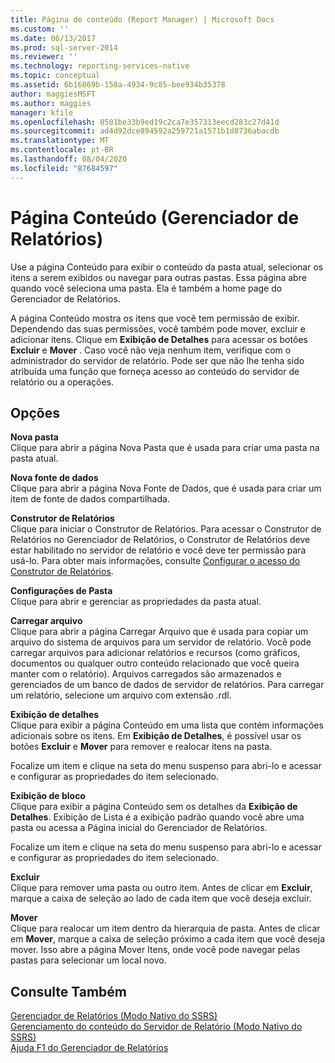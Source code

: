 ```yaml
---
title: Página de conteúdo (Report Manager) | Microsoft Docs
ms.custom: ''
ms.date: 06/13/2017
ms.prod: sql-server-2014
ms.reviewer: ''
ms.technology: reporting-services-native
ms.topic: conceptual
ms.assetid: 6b16869b-158a-4934-9c85-bee934b35378
author: maggiesMSFT
ms.author: maggies
manager: kfile
ms.openlocfilehash: 0501be33b9ed19c2ca7e357313eecd283c27d41d
ms.sourcegitcommit: ad4d92dce894592a259721a1571b1d8736abacdb
ms.translationtype: MT
ms.contentlocale: pt-BR
ms.lasthandoff: 08/04/2020
ms.locfileid: "87684597"
---
```

# <a name="contents-page-report-manager"></a>Página Conteúdo (Gerenciador de Relatórios)
  Use a página Conteúdo para exibir o conteúdo da pasta atual, selecionar os itens a serem exibidos ou navegar para outras pastas. Essa página abre quando você seleciona uma pasta. Ela é também a home page do Gerenciador de Relatórios.  
  
 A página Conteúdo mostra os itens que você tem permissão de exibir. Dependendo das suas permissões, você também pode mover, excluir e adicionar itens. Clique em **Exibição de Detalhes** para acessar os botões **Excluir** e **Mover** . Caso você não veja nenhum item, verifique com o administrador do servidor de relatório. Pode ser que não lhe tenha sido atribuída uma função que forneça acesso ao conteúdo do servidor de relatório ou a operações.  
  
## <a name="options"></a>Opções  
 **Nova pasta**  
 Clique para abrir a página Nova Pasta que é usada para criar uma pasta na pasta atual.  
  
 **Nova fonte de dados**  
 Clique para abrir a página Nova Fonte de Dados, que é usada para criar um item de fonte de dados compartilhada.  
  
 **Construtor de Relatórios**  
 Clique para iniciar o Construtor de Relatórios. Para acessar o Construtor de Relatórios no Gerenciador de Relatórios, o Construtor de Relatórios deve estar habilitado no servidor de relatório e você deve ter permissão para usá-lo. Para obter mais informações, consulte [Configurar o acesso do Construtor de Relatórios](report-server/configure-report-builder-access.md).  
  
 **Configurações de Pasta**  
 Clique para abrir e gerenciar as propriedades da pasta atual.  
  
 **Carregar arquivo**  
 Clique para abrir a página Carregar Arquivo que é usada para copiar um arquivo do sistema de arquivos para um servidor de relatório. Você pode carregar arquivos para adicionar relatórios e recursos (como gráficos, documentos ou qualquer outro conteúdo relacionado que você queira manter com o relatório). Arquivos carregados são armazenados e gerenciados de um banco de dados de servidor de relatórios. Para carregar um relatório, selecione um arquivo com extensão .rdl.  
  
 **Exibição de detalhes**  
 Clique para exibir a página Conteúdo em uma lista que contém informações adicionais sobre os itens. Em **Exibição de Detalhes**, é possível usar os botões **Excluir** e **Mover** para remover e realocar itens na pasta.  
  
 Focalize um item e clique na seta do menu suspenso para abri-lo e acessar e configurar as propriedades do item selecionado.  
  
 **Exibição de bloco**  
 Clique para exibir a página Conteúdo sem os detalhes da **Exibição de Detalhes**. Exibição de Lista é a exibição padrão quando você abre uma pasta ou acessa a Página inicial do Gerenciador de Relatórios.  
  
 Focalize um item e clique na seta do menu suspenso para abri-lo e acessar e configurar as propriedades do item selecionado.  
  
 **Excluir**  
 Clique para remover uma pasta ou outro item. Antes de clicar em **Excluir**, marque a caixa de seleção ao lado de cada item que você deseja excluir.  
  
 **Mover**  
 Clique para realocar um item dentro da hierarquia de pasta. Antes de clicar em **Mover**, marque a caixa de seleção próximo a cada item que você deseja mover. Isso abre a página Mover Itens, onde você pode navegar pelas pastas para selecionar um local novo.  
  
## <a name="see-also"></a>Consulte Também  
 [Gerenciador de Relatórios &#40;Modo Nativo do SSRS&#41;](../../2014/reporting-services/report-manager-ssrs-native-mode.md)   
 [Gerenciamento do conteúdo do Servidor de Relatório &#40;Modo Nativo do SSRS&#41;](report-server/report-server-content-management-ssrs-native-mode.md)   
 [Ajuda F1 do Gerenciador de Relatórios](../../2014/reporting-services/report-manager-f1-help.md)  
  
  
